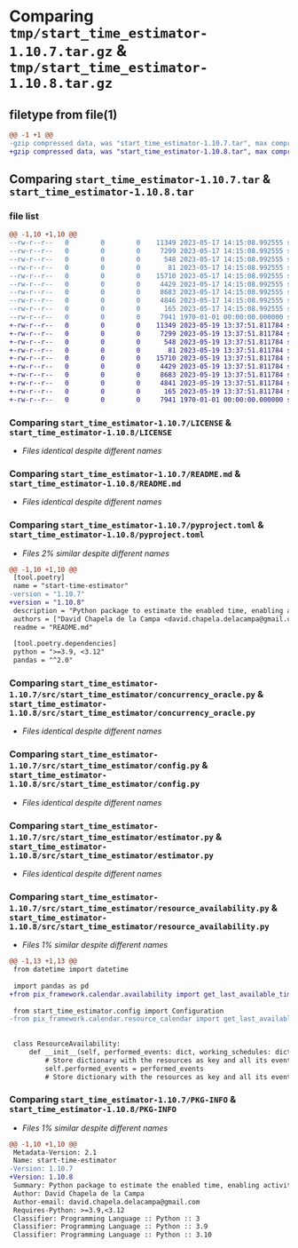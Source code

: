 # Comparing `tmp/start_time_estimator-1.10.7.tar.gz` & `tmp/start_time_estimator-1.10.8.tar.gz`

## filetype from file(1)

```diff
@@ -1 +1 @@
-gzip compressed data, was "start_time_estimator-1.10.7.tar", max compression
+gzip compressed data, was "start_time_estimator-1.10.8.tar", max compression
```

## Comparing `start_time_estimator-1.10.7.tar` & `start_time_estimator-1.10.8.tar`

### file list

```diff
@@ -1,10 +1,10 @@
--rw-r--r--   0        0        0    11349 2023-05-17 14:15:08.992555 start_time_estimator-1.10.7/LICENSE
--rw-r--r--   0        0        0     7299 2023-05-17 14:15:08.992555 start_time_estimator-1.10.7/README.md
--rw-r--r--   0        0        0      548 2023-05-17 14:15:08.992555 start_time_estimator-1.10.7/pyproject.toml
--rw-r--r--   0        0        0       81 2023-05-17 14:15:08.992555 start_time_estimator-1.10.7/src/start_time_estimator/__init__.py
--rw-r--r--   0        0        0    15710 2023-05-17 14:15:08.992555 start_time_estimator-1.10.7/src/start_time_estimator/concurrency_oracle.py
--rw-r--r--   0        0        0     4429 2023-05-17 14:15:08.992555 start_time_estimator-1.10.7/src/start_time_estimator/config.py
--rw-r--r--   0        0        0     8683 2023-05-17 14:15:08.992555 start_time_estimator-1.10.7/src/start_time_estimator/estimator.py
--rw-r--r--   0        0        0     4846 2023-05-17 14:15:08.992555 start_time_estimator-1.10.7/src/start_time_estimator/resource_availability.py
--rw-r--r--   0        0        0      165 2023-05-17 14:15:08.992555 start_time_estimator-1.10.7/src/start_time_estimator/utils.py
--rw-r--r--   0        0        0     7941 1970-01-01 00:00:00.000000 start_time_estimator-1.10.7/PKG-INFO
+-rw-r--r--   0        0        0    11349 2023-05-19 13:37:51.811784 start_time_estimator-1.10.8/LICENSE
+-rw-r--r--   0        0        0     7299 2023-05-19 13:37:51.811784 start_time_estimator-1.10.8/README.md
+-rw-r--r--   0        0        0      548 2023-05-19 13:37:51.811784 start_time_estimator-1.10.8/pyproject.toml
+-rw-r--r--   0        0        0       81 2023-05-19 13:37:51.811784 start_time_estimator-1.10.8/src/start_time_estimator/__init__.py
+-rw-r--r--   0        0        0    15710 2023-05-19 13:37:51.811784 start_time_estimator-1.10.8/src/start_time_estimator/concurrency_oracle.py
+-rw-r--r--   0        0        0     4429 2023-05-19 13:37:51.811784 start_time_estimator-1.10.8/src/start_time_estimator/config.py
+-rw-r--r--   0        0        0     8683 2023-05-19 13:37:51.811784 start_time_estimator-1.10.8/src/start_time_estimator/estimator.py
+-rw-r--r--   0        0        0     4841 2023-05-19 13:37:51.811784 start_time_estimator-1.10.8/src/start_time_estimator/resource_availability.py
+-rw-r--r--   0        0        0      165 2023-05-19 13:37:51.811784 start_time_estimator-1.10.8/src/start_time_estimator/utils.py
+-rw-r--r--   0        0        0     7941 1970-01-01 00:00:00.000000 start_time_estimator-1.10.8/PKG-INFO
```

### Comparing `start_time_estimator-1.10.7/LICENSE` & `start_time_estimator-1.10.8/LICENSE`

 * *Files identical despite different names*

### Comparing `start_time_estimator-1.10.7/README.md` & `start_time_estimator-1.10.8/README.md`

 * *Files identical despite different names*

### Comparing `start_time_estimator-1.10.7/pyproject.toml` & `start_time_estimator-1.10.8/pyproject.toml`

 * *Files 2% similar despite different names*

```diff
@@ -1,10 +1,10 @@
 [tool.poetry]
 name = "start-time-estimator"
-version = "1.10.7"
+version = "1.10.8"
 description = "Python package to estimate the enabled time, enabling activity, and resource availability time of each activity instance in an event log."
 authors = ["David Chapela de la Campa <david.chapela.delacampa@gmail.com>"]
 readme = "README.md"
 
 [tool.poetry.dependencies]
 python = ">=3.9, <3.12"
 pandas = "^2.0"
```

### Comparing `start_time_estimator-1.10.7/src/start_time_estimator/concurrency_oracle.py` & `start_time_estimator-1.10.8/src/start_time_estimator/concurrency_oracle.py`

 * *Files identical despite different names*

### Comparing `start_time_estimator-1.10.7/src/start_time_estimator/config.py` & `start_time_estimator-1.10.8/src/start_time_estimator/config.py`

 * *Files identical despite different names*

### Comparing `start_time_estimator-1.10.7/src/start_time_estimator/estimator.py` & `start_time_estimator-1.10.8/src/start_time_estimator/estimator.py`

 * *Files identical despite different names*

### Comparing `start_time_estimator-1.10.7/src/start_time_estimator/resource_availability.py` & `start_time_estimator-1.10.8/src/start_time_estimator/resource_availability.py`

 * *Files 1% similar despite different names*

```diff
@@ -1,13 +1,13 @@
 from datetime import datetime
 
 import pandas as pd
+from pix_framework.calendar.availability import get_last_available_timestamp
 
 from start_time_estimator.config import Configuration
-from pix_framework.calendar.resource_calendar import get_last_available_timestamp
 
 
 class ResourceAvailability:
     def __init__(self, performed_events: dict, working_schedules: dict, config: Configuration):
         # Store dictionary with the resources as key and all its events as value
         self.performed_events = performed_events
         # Store dictionary with the resources as key and all its events as value
```

### Comparing `start_time_estimator-1.10.7/PKG-INFO` & `start_time_estimator-1.10.8/PKG-INFO`

 * *Files 1% similar despite different names*

```diff
@@ -1,10 +1,10 @@
 Metadata-Version: 2.1
 Name: start-time-estimator
-Version: 1.10.7
+Version: 1.10.8
 Summary: Python package to estimate the enabled time, enabling activity, and resource availability time of each activity instance in an event log.
 Author: David Chapela de la Campa
 Author-email: david.chapela.delacampa@gmail.com
 Requires-Python: >=3.9,<3.12
 Classifier: Programming Language :: Python :: 3
 Classifier: Programming Language :: Python :: 3.9
 Classifier: Programming Language :: Python :: 3.10
```

